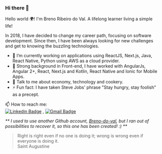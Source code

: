 ### Hi there 👋

Hello world 🌍! I'm Breno Ribeiro do Val.
A lifelong learner living a simple life!

In 2018, I have decided to change my career path, focusing on software development. Since then, I have been always looking for new challenges and get to knowing the buzzling technologies.

- 🔭 I’m currently working on applications using ReactJS, Next.js, Java, React Native, Python using AWS as a cloud provider.
- 🚀 Strong background in Front-end, I have worked with AngularJs, Angular 2+, React, Next.js and Kotlin, React Native and Ionic for Mobile Apps.
- 💬 Talk to me about economy, technology and cookery.
- ⚡ Fun fact: I have taken Steve Jobs' phrase "Stay hungry, stay foolish" as a precept.


📫 How to reach me:\
[![Linkedin Badge](https://img.shields.io/badge/-LinkedIn-blue?style=flat-square&logo=Linkedin&logoColor=white&link=https://www.linkedin.com/in/rubal-agrawal/)](https://www.linkedin.com/in/breno-do-val/) , [![Gmail Badge](https://img.shields.io/badge/-Gmail-c14438?style=flat-square&logo=Gmail&logoColor=white&link=mailto:brenorvale@gmail.com.com)](mailto:brenorvale@gmail.com)


_** I used to use another Github account, [Breno-do-val](https://github.com/Breno-do-val), but I ran out of possibilities to recover it, so this one has been created! :) **_

> Right is right even if no one is doing it; wrong is wrong even if everyone is doing it.\
> Saint Augustine

